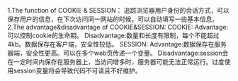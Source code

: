 1.The function of COOKIE & SESSION：
 追踪浏览器用户身份的会话方式，可以保存用户的信息，在下次访问同一网站的时候，可以自动填写一些基本信息。
2.The advantage&disadvantage of COOKIE&SESSION:
COOKIE:
   Advantage:可以控制cookie的生命期。
 Disadvantage:数量和长度有限制，每个不能超过4kb。数据保存在客户端，安全性较低。
SESSION:
   Advantage:数据保存在服务器端，安全性更高。可以在多个web页传递一个变量。
 Disadvantage:session会在一定时间内保存在服务器上，当访问增多时，服务器可能无法正常运行。过度使用session变量将会导致代码不可读且不好维护。